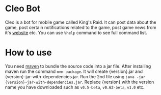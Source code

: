 # Cleo Bot
Cleo is a bot for mobile game called King's Raid. It can post data about the game, post certain notifications related to the game, post game news from it's [website](https://www.plug.game/kingsraid/1030449) etc. You can use `%help` command to see full command list.

# How to use
You need [maven](https://maven.apache.org/) to bundle the source code into a jar file. After installing maven run the command `mvn package`. It will create {version}.jar and {version}-jar-with-dependencies.jar. Run the 2nd file using `java -jar {version}-jar-with-dependencies.jar`. Replace {version} with the version name you have downloaded such as `v0.5-beta`, `v0.62-beta`, `v1.0` etc.
